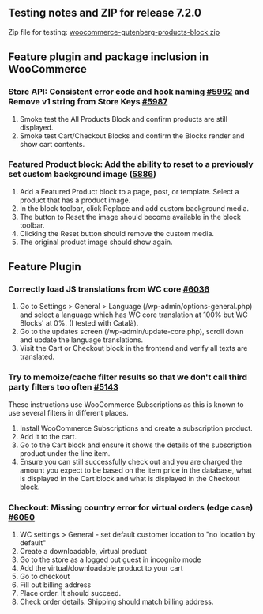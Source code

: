 ## Testing notes and ZIP for release 7.2.0

Zip file for testing: [woocommerce-gutenberg-products-block.zip](https://github.com/woocommerce/woocommerce-gutenberg-products-block/files/8245571/woocommerce-gutenberg-products-block.zip)

## Feature plugin and package inclusion in WooCommerce

### Store API: Consistent error code and hook naming [#5992](https://github.com/woocommerce/woocommerce-gutenberg-products-block/pull/5992) and Remove v1 string from Store Keys [#5987](https://github.com/woocommerce/woocommerce-gutenberg-products-block/pull/5987)

1. Smoke test the All Products Block and confirm products are still displayed.
2. Smoke test Cart/Checkout Blocks and confirm the Blocks render and show cart contents.

### Featured Product block: Add the ability to reset to a previously set custom background image ([5886](https://github.com/woocommerce/woocommerce-gutenberg-products-block/pull/5886))

1. Add a Featured Product block to a page, post, or template. Select a product that has a product image.
2. In the block toolbar, click Replace and add custom background media.
3. The button to Reset the image should become available in the block toolbar.
4. Clicking the Reset button should remove the custom media.
5. The original product image should show again.

## Feature Plugin

### Correctly load JS translations from WC core [#6036](https://github.com/woocommerce/woocommerce-gutenberg-products-block/pull/6036)

1. Go to Settings > General > Language (/wp-admin/options-general.php) and select a language which has WC core translation at 100% but WC Blocks' at 0%. (I tested with Català).
2. Go to the updates screen (/wp-admin/update-core.php), scroll down and update the language translations.
3. Visit the Cart or Checkout block in the frontend and verify all texts are translated.

### Try to memoize/cache filter results so that we don't call third party filters too often [#5143](https://github.com/woocommerce/woocommerce-gutenberg-products-block/pull/5143)

These instructions use WooCommerce Subscriptions as this is known to use several filters in different places.

1. Install WooCommerce Subscriptions and create a subscription product.
2. Add it to the cart.
3. Go to the Cart block and ensure it shows the details of the subscription product under the line item.
4. Ensure you can still successfully check out and you are charged the amount you expect to be based on the item price in the database, what is displayed in the Cart block and what is displayed in the Checkout block.

### Checkout: Missing country error for virtual orders (edge case) [#6050](https://github.com/woocommerce/woocommerce-gutenberg-products-block/pull/6050)

1. WC settings > General - set default customer location to "no location by default"
2. Create a downloadable, virtual product
3. Go to the store as a logged out guest in incognito mode
4. Add the virtual/downloadable product to your cart
5. Go to checkout
6. Fill out billing address
7. Place order. It should succeed.
8. Check order details. Shipping should match billing address.
